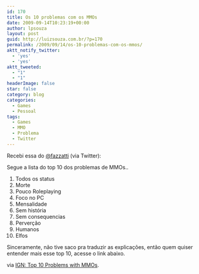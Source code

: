 ```yaml
---
id: 170
title: Os 10 problemas com os MMOs
date: 2009-09-14T10:23:19+00:00
author: lpsouza
layout: post
guid: http://luizsouza.com.br/?p=170
permalink: /2009/09/14/os-10-problemas-com-os-mmos/
aktt_notify_twitter:
  - 'yes'
  - 'yes'
aktt_tweeted:
  - "1"
  - "1"
headerImage: false
star: false
category: blog
categories:
  - Games
  - Pessoal
tags:
  - Games
  - MMO
  - Problema
  - Twitter
---
```

Recebi essa do [@fazzatti](http://twitter.com/fazzatti "Twitter do fazzatti") (via Twitter):

Segue a lista do top 10 dos problemas de MMOs..

  1. Todos os status
  2. Morte
  3. Pouco Roleplaying
  4. Foco no PC
  5. Mensalidade
  6. Sem história
  7. Sem consequencias
  8. Perverção
  9. Humanos
 10. Elfos

Sinceramente, não tive saco pra traduzir as explicações, então quem quiser entender mais esse top 10, acesse o link abaixo.

via [IGN: Top 10 Problems with MMOs](http://pc.ign.com/articles/102/1023510p1.html).